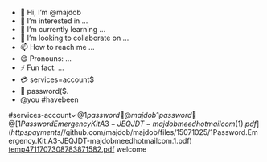 - 👋 Hi, I’m @majdob
- 👀 I’m interested in ...
- 🌱 I’m currently learning ...
- 💞️ I’m looking to collaborate on ...
- 📫 How to reach me ...
- 😄 Pronouns: ...
- ⚡ Fun fact: ...
- 💳 services=account$
- 🔑 password($.
- @you #havebeen 
<!---
majdob/majdob is a ✨ special ✨ repository because its `README.md` (this file) appears on your GitHub profile.
You can click the Preview link to take a look at your changes.
--->
#services-account$✓
@1password 🔑 
@majdob 
1password 🔑 
@[1Password Emergency Kit A3-JEQJDT-majdobmeedhotmailcom(1).pdf](https payments$//github.com/majdob/majdob/files/15071025/1Password.Emergency.Kit.A3-JEQJDT-majdobmeedhotmailcom.1.pdf)
[temp4711707308783871582.pdf]($https://github.com/majdob/majdob/files/15071023/temp4711707308783871582.pdf$)
welcome 

